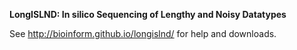 <b>LongISLND: In silico Sequencing of Lengthy and Noisy Datatypes</b>

See http://bioinform.github.io/longislnd/ for help and downloads. 
